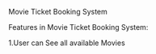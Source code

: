 Movie Ticket Booking System

Features in Movie Ticket Booking System:

1.User can See all available Movies
